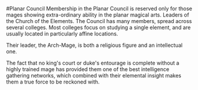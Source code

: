 #Planar Council
Membership in the Planar Council is reserved only for those mages showing extra-ordinary ability in the planar magical arts. Leaders of the Church of the Elements. The Council has many members, spread across several colleges. Most colleges focus on studying a single element, and are usually located in particularly affine locations.

Their leader, the Arch-Mage, is both a religious figure and an intellectual one.

The fact that no king's court or duke's entourage is complete without a highly trained mage has provided them one of the best intelligence gathering networks, which combined with their elemental insight makes them a true force to be reckoned with.
